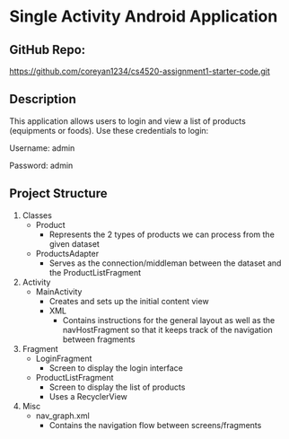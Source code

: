 # Single Activity Android Application

## GitHub Repo:
https://github.com/coreyan1234/cs4520-assignment1-starter-code.git

## Description
This application allows users to login and view a list of products (equipments or foods). Use these credentials to login:

Username: admin

Password: admin

## Project Structure
1. Classes
   - Product
     - Represents the 2 types of products we can process from the given dataset
   - ProductsAdapter
     - Serves as the connection/middleman between the dataset and the ProductListFragment
2. Activity
   - MainActivity
     - Creates and sets up the initial content view
     - XML
       - Contains instructions for the general layout as well as the navHostFragment so that it keeps track of the navigation between fragments
3. Fragment
   - LoginFragment
     - Screen to display the login interface
   - ProductListFragment
     - Screen to display the list of products
     - Uses a RecyclerView
4. Misc
   - nav_graph.xml
     - Contains the navigation flow between screens/fragments
